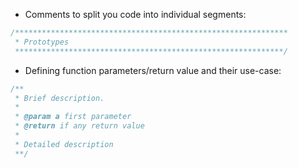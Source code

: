 
- Comments to split you code into individual segments:
```c
/*************************************************************
 * Prototypes
 ************************************************************/
```

- Defining function parameters/return value and their use-case:
```c
/** 
 * Brief description.
 *
 * @param a first parameter
 * @return if any return value
 * 
 * Detailed description
 **/
```